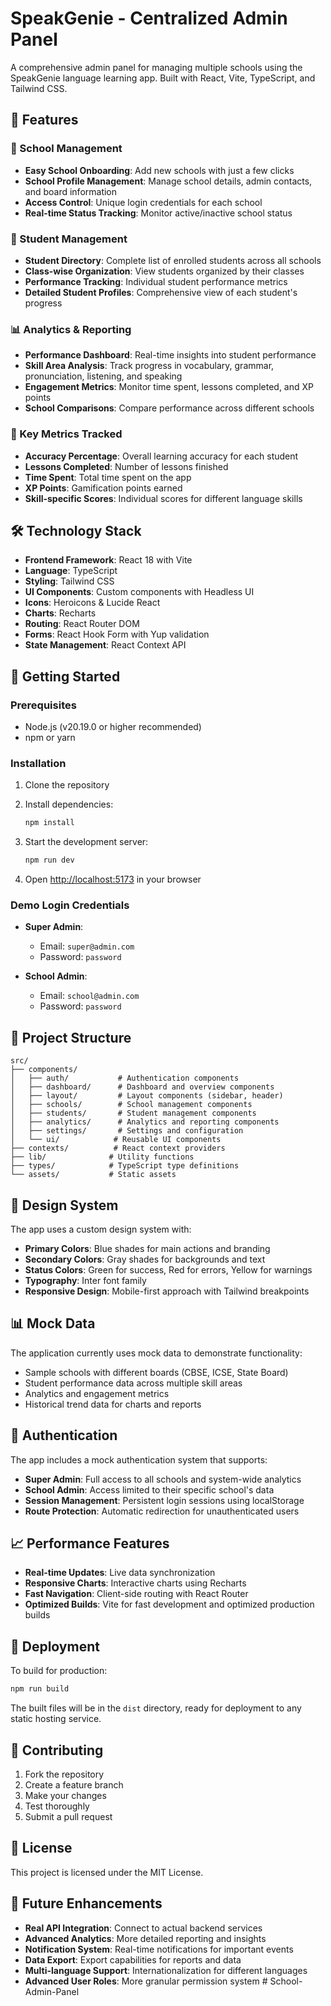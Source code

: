 # SpeakGenie - Centralized Admin Panel

A comprehensive admin panel for managing multiple schools using the SpeakGenie language learning app. Built with React, Vite, TypeScript, and Tailwind CSS.

## 🚀 Features

### 🏫 School Management
- **Easy School Onboarding**: Add new schools with just a few clicks
- **School Profile Management**: Manage school details, admin contacts, and board information
- **Access Control**: Unique login credentials for each school
- **Real-time Status Tracking**: Monitor active/inactive school status

### 👥 Student Management
- **Student Directory**: Complete list of enrolled students across all schools
- **Class-wise Organization**: View students organized by their classes
- **Performance Tracking**: Individual student performance metrics
- **Detailed Student Profiles**: Comprehensive view of each student's progress

### 📊 Analytics & Reporting
- **Performance Dashboard**: Real-time insights into student performance
- **Skill Area Analysis**: Track progress in vocabulary, grammar, pronunciation, listening, and speaking
- **Engagement Metrics**: Monitor time spent, lessons completed, and XP points
- **School Comparisons**: Compare performance across different schools

### 🎯 Key Metrics Tracked
- **Accuracy Percentage**: Overall learning accuracy for each student
- **Lessons Completed**: Number of lessons finished
- **Time Spent**: Total time spent on the app
- **XP Points**: Gamification points earned
- **Skill-specific Scores**: Individual scores for different language skills

## 🛠 Technology Stack

- **Frontend Framework**: React 18 with Vite
- **Language**: TypeScript
- **Styling**: Tailwind CSS
- **UI Components**: Custom components with Headless UI
- **Icons**: Heroicons & Lucide React
- **Charts**: Recharts
- **Routing**: React Router DOM
- **Forms**: React Hook Form with Yup validation
- **State Management**: React Context API

## 🚀 Getting Started

### Prerequisites
- Node.js (v20.19.0 or higher recommended)
- npm or yarn

### Installation

1. Clone the repository
2. Install dependencies:
   ```bash
   npm install
   ```

3. Start the development server:
   ```bash
   npm run dev
   ```

4. Open [http://localhost:5173](http://localhost:5173) in your browser

### Demo Login Credentials

- **Super Admin**: 
  - Email: `super@admin.com`
  - Password: `password`

- **School Admin**: 
  - Email: `school@admin.com`
  - Password: `password`

## 📁 Project Structure

```
src/
├── components/
│   ├── auth/           # Authentication components
│   ├── dashboard/      # Dashboard and overview components
│   ├── layout/         # Layout components (sidebar, header)
│   ├── schools/        # School management components
│   ├── students/       # Student management components
│   ├── analytics/      # Analytics and reporting components
│   ├── settings/       # Settings and configuration
│   └── ui/            # Reusable UI components
├── contexts/          # React context providers
├── lib/              # Utility functions
├── types/            # TypeScript type definitions
└── assets/           # Static assets
```

## 🎨 Design System

The app uses a custom design system with:
- **Primary Colors**: Blue shades for main actions and branding
- **Secondary Colors**: Gray shades for backgrounds and text
- **Status Colors**: Green for success, Red for errors, Yellow for warnings
- **Typography**: Inter font family
- **Responsive Design**: Mobile-first approach with Tailwind breakpoints

## 📊 Mock Data

The application currently uses mock data to demonstrate functionality:
- Sample schools with different boards (CBSE, ICSE, State Board)
- Student performance data across multiple skill areas
- Analytics and engagement metrics
- Historical trend data for charts and reports

## 🔐 Authentication

The app includes a mock authentication system that supports:
- **Super Admin**: Full access to all schools and system-wide analytics
- **School Admin**: Access limited to their specific school's data
- **Session Management**: Persistent login sessions using localStorage
- **Route Protection**: Automatic redirection for unauthenticated users

## 📈 Performance Features

- **Real-time Updates**: Live data synchronization
- **Responsive Charts**: Interactive charts using Recharts
- **Fast Navigation**: Client-side routing with React Router
- **Optimized Builds**: Vite for fast development and optimized production builds

## 🚀 Deployment

To build for production:

```bash
npm run build
```

The built files will be in the `dist` directory, ready for deployment to any static hosting service.

## 🤝 Contributing

1. Fork the repository
2. Create a feature branch
3. Make your changes
4. Test thoroughly
5. Submit a pull request

## 📝 License

This project is licensed under the MIT License.

## 🎯 Future Enhancements

- **Real API Integration**: Connect to actual backend services
- **Advanced Analytics**: More detailed reporting and insights
- **Notification System**: Real-time notifications for important events
- **Data Export**: Export capabilities for reports and data
- **Multi-language Support**: Internationalization for different languages
- **Advanced User Roles**: More granular permission system
#   S c h o o l - A d m i n - P a n e l  
 